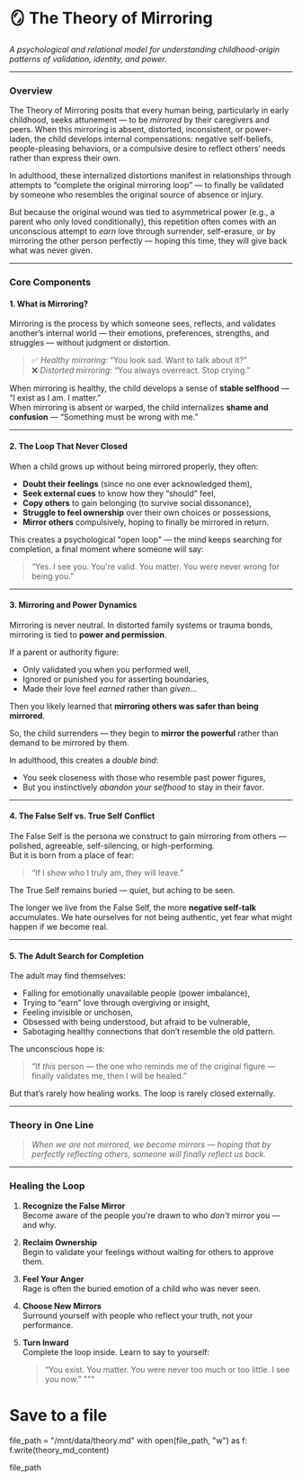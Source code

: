 # 🪞 The Theory of Mirroring  
*A psychological and relational model for understanding childhood-origin patterns of validation, identity, and power.*

---

### **Overview**

The Theory of Mirroring posits that every human being, particularly in early childhood, seeks attunement — to be *mirrored* by their caregivers and peers. When this mirroring is absent, distorted, inconsistent, or power-laden, the child develops internal compensations: negative self-beliefs, people-pleasing behaviors, or a compulsive desire to reflect others’ needs rather than express their own.

In adulthood, these internalized distortions manifest in relationships through attempts to “complete the original mirroring loop” — to finally be validated by someone who resembles the original source of absence or injury.

But because the original wound was tied to asymmetrical power (e.g., a parent who only loved conditionally), this repetition often comes with an unconscious attempt to *earn* love through surrender, self-erasure, or by mirroring the other person perfectly — hoping this time, they will give back what was never given.

---

### **Core Components**

#### 1. **What is Mirroring?**

Mirroring is the process by which someone sees, reflects, and validates another’s internal world — their emotions, preferences, strengths, and struggles — without judgment or distortion.

> ✅ *Healthy mirroring:* “You look sad. Want to talk about it?”  
> ❌ *Distorted mirroring:* “You always overreact. Stop crying.”

When mirroring is healthy, the child develops a sense of **stable selfhood** — “I exist as I am. I matter.”  
When mirroring is absent or warped, the child internalizes **shame and confusion** — “Something must be wrong with me.”

---

#### 2. **The Loop That Never Closed**

When a child grows up without being mirrored properly, they often:

- **Doubt their feelings** (since no one ever acknowledged them),
- **Seek external cues** to know how they “should” feel,
- **Copy others** to gain belonging (to survive social dissonance),
- **Struggle to feel ownership** over their own choices or possessions,
- **Mirror others** compulsively, hoping to finally be mirrored in return.

This creates a psychological "open loop" — the mind keeps searching for completion, a final moment where someone will say:  
> “Yes. I see you. You're valid. You matter. You were never wrong for being you.”

---

#### 3. **Mirroring and Power Dynamics**

Mirroring is never neutral. In distorted family systems or trauma bonds, mirroring is tied to **power and permission**.

If a parent or authority figure:
- Only validated you when you performed well,
- Ignored or punished you for asserting boundaries,
- Made their love feel *earned* rather than *given*...

Then you likely learned that **mirroring others was safer than being mirrored**.

So, the child surrenders — they begin to **mirror the powerful** rather than demand to be mirrored by them.

In adulthood, this creates a *double bind*:
- You seek closeness with those who resemble past power figures,
- But you instinctively *abandon your selfhood* to stay in their favor.

---

#### 4. **The False Self vs. True Self Conflict**

The False Self is the persona we construct to gain mirroring from others — polished, agreeable, self-silencing, or high-performing.  
But it is born from a place of fear:  
> “If I show who I truly am, they will leave.”

The True Self remains buried — quiet, but aching to be seen.

The longer we live from the False Self, the more **negative self-talk** accumulates. We hate ourselves for not being authentic, yet fear what might happen if we become real.

---

#### 5. **The Adult Search for Completion**

The adult may find themselves:
- Falling for emotionally unavailable people (power imbalance),
- Trying to “earn” love through overgiving or insight,
- Feeling invisible or unchosen,
- Obsessed with being understood, but afraid to be vulnerable,
- Sabotaging healthy connections that don’t resemble the old pattern.

The unconscious hope is:  
> “If *this* person — the one who reminds me of the original figure — finally validates me, then I will be healed.”

But that’s rarely how healing works. The loop is rarely closed externally.

---

### **Theory in One Line**

> *When we are not mirrored, we become mirrors — hoping that by perfectly reflecting others, someone will finally reflect us back.*

---

### **Healing the Loop**

1. **Recognize the False Mirror**  
   Become aware of the people you're drawn to who *don’t* mirror you — and why.

2. **Reclaim Ownership**  
   Begin to validate your feelings without waiting for others to approve them.

3. **Feel Your Anger**  
   Rage is often the buried emotion of a child who was never seen.

4. **Choose New Mirrors**  
   Surround yourself with people who reflect your truth, not your performance.

5. **Turn Inward**  
   Complete the loop inside. Learn to say to yourself:  
   > “You exist. You matter. You were never too much or too little. I see you now.”
"""

# Save to a file
file_path = "/mnt/data/theory.md"
with open(file_path, "w") as f:
    f.write(theory_md_content)

file_path
